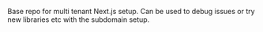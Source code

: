 Base repo for multi tenant Next.js setup. Can be used to debug issues or try new libraries etc with the subdomain setup.
